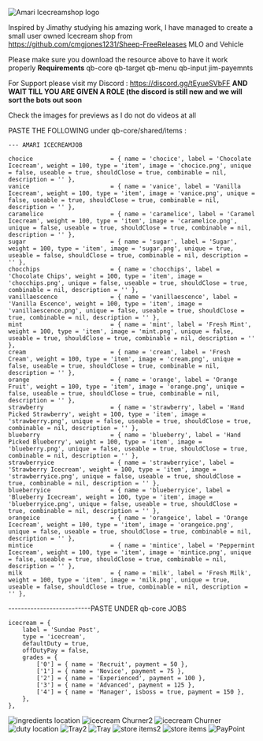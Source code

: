 ![Amari Icecreamshop logo](https://github.com/LamaarK/amari-icecreamshop/assets/65554339/bf4c292e-f3da-46b1-ba6e-42311b43a9d0)

Inspired by Jimathy studying his amazing work, I have managed to create a small user owned Icecream shop from https://github.com/cmgjones1231/Sheep-FreeReleases MLO and Vehicle

Please make sure you download the resource above to have it work properly
**Requirements**
qb-core
qb-target
qb-menu
qb-input
jim-payemnts

For Support please visit my Discord : https://discord.gg/tEyueSVbFF **AND WAIT TILL YOU ARE GIVEN A ROLE (the discord is still new and we will sort the bots out soon**

Check the images for previews as I do not do videos at all 

PASTE THE FOLLOWING under qb-core/shared/items :

    --- AMARI ICECREAMJOB

    chocice                      = { name = 'chocice', label = 'Chocolate Icecream', weight = 100, type = 'item', image = 'chocice.png', unique = false, useable = true, shouldClose = true, combinable = nil, description = '' },
    vanice                       = { name = 'vanice', label = 'Vanilla Icecream', weight = 100, type = 'item', image = 'vanice.png', unique = false, useable = true, shouldClose = true, combinable = nil, description = '' },
    caramelice                   = { name = 'caramelice', label = 'Caramel Icecream', weight = 100, type = 'item', image = 'caramelice.png', unique = false, useable = true, shouldClose = true, combinable = nil, description = '' },
    sugar                        = { name = 'sugar', label = 'Sugar', weight = 100, type = 'item', image = 'sugar.png', unique = true, useable = false, shouldClose = true, combinable = nil, description = '' },
    chocchips                    = { name = 'chocchips', label = 'Chocolate Chips', weight = 100, type = 'item', image = 'chocchips.png', unique = false, useable = true, shouldClose = true, combinable = nil, description = '' },
    vanillaescence               = { name = 'vanillaescence', label = 'Vanilla Escence', weight = 100, type = 'item', image = 'vanillaescence.png', unique = false, useable = true, shouldClose = true, combinable = nil, description = '' },
    mint                         = { name = 'mint', label = 'Fresh Mint', weight = 100, type = 'item', image = 'mint.png', unique = false, useable = true, shouldClose = true, combinable = nil, description = '' },
    cream                        = { name = 'cream', label = 'Fresh Cream', weight = 100, type = 'item', image = 'cream.png', unique = false, useable = true, shouldClose = true, combinable = nil, description = '' },
    orange                       = { name = 'orange', label = 'Orange Fruit', weight = 100, type = 'item', image = 'orange.png', unique = false, useable = true, shouldClose = true, combinable = nil, description = '' },
    strawberry                   = { name = 'strawberry', label = 'Hand Picked Strawberry', weight = 100, type = 'item', image = 'strawberry.png', unique = false, useable = true, shouldClose = true, combinable = nil, description = '' },
    blueberry                    = { name = 'blueberry', label = 'Hand Picked Blueberry', weight = 100, type = 'item', image = 'blueberry.png', unique = false, useable = true, shouldClose = true, combinable = nil, description = '' },
    strawberryice                = { name = 'strawberryice', label = 'Strawberry Icecream', weight = 100, type = 'item', image = 'strawberryice.png', unique = false, useable = true, shouldClose = true, combinable = nil, description = '' },
    blueberryice                 = { name = 'blueberryice', label = 'Blueberry Icecream', weight = 100, type = 'item', image = 'blueberryice.png', unique = false, useable = true, shouldClose = true, combinable = nil, description = '' },
    orangeice                    = { name = 'orangeice', label = 'Orange Icecream', weight = 100, type = 'item', image = 'orangeice.png', unique = false, useable = true, shouldClose = true, combinable = nil, description = '' },
    mintice                      = { name = 'mintice', label = 'Peppermint Icecream', weight = 100, type = 'item', image = 'mintice.png', unique = false, useable = true, shouldClose = true, combinable = nil, description = '' },
    milk                         = { name = 'milk', label = 'Fresh Milk', weight = 100, type = 'item', image = 'milk.png', unique = true, useable = false, shouldClose = true, combinable = nil, description = '' },

--------------------------PASTE UNDER qb-core JOBS

	icecream = {
		label = 'Sundae Post',
		type = 'icecream',
		defaultDuty = true,
		offDutyPay = false,
		grades = {
			['0'] = { name = 'Recruit', payment = 50 },
			['1'] = { name = 'Novice', payment = 75 },
			['2'] = { name = 'Experienced', payment = 100 },
			['3'] = { name = 'Advanced', payment = 125 },
			['4'] = { name = 'Manager', isboss = true, payment = 150 },
		},
	},
![ingredients location](https://github.com/LamaarK/amari-icecreamshop/assets/65554339/fd2c5c18-5cf1-4323-bd3e-99c50af11758)
![icecream Churner2](https://github.com/LamaarK/amari-icecreamshop/assets/65554339/2beb0ba0-cc2a-4f9c-b7ae-3f41371b6423)
![icecream Churner](https://github.com/LamaarK/amari-icecreamshop/assets/65554339/abf8384f-ac49-4f34-beaa-bba8be56368b)
![duty location](https://github.com/LamaarK/amari-icecreamshop/assets/65554339/79bb8426-ee9d-46cc-aa41-09438136b708)
![Tray2](https://github.com/LamaarK/amari-icecreamshop/assets/65554339/359684c8-a34d-4362-8b5a-4f0c95471de1)
![Tray](https://github.com/LamaarK/amari-icecreamshop/assets/65554339/3620d3a6-c6e6-43c6-b332-529dccbb45f3)
![store items2](https://github.com/LamaarK/amari-icecreamshop/assets/65554339/eaf48844-3847-4fda-87bf-828ce3f6ad44)
![store items](https://github.com/LamaarK/amari-icecreamshop/assets/65554339/a0243791-d9b8-4a2b-915f-91072a5a7184)
![PayPoint](https://github.com/LamaarK/amari-icecreamshop/assets/65554339/cd2c66d0-75f1-4646-aac9-e68d838ddac7)
